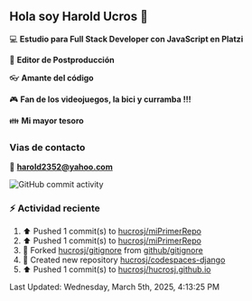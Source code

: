 ## Hola soy Harold Ucros 👋

:computer: **Estudio para Full Stack Developer con JavaScript en Platzi**

:pencil: **Editor de Postproducción**

:eyeglasses: **Amante del código**

:video_game: **Fan de los videojuegos, la bici y curramba !!!**

:family: **Mi mayor tesoro**

### Vias de contacto

:email: **harold2352@yahoo.com**

![GitHub commit activity](https://img.shields.io/github/commit-activity/m/hucrosj/hucrosj)

### :zap: Actividad reciente
<!--RECENT_ACTIVITY:start-->
1. ⬆️ Pushed 1 commit(s) to [hucrosj/miPrimerRepo](https://github.com/hucrosj/miPrimerRepo)<br>
2. ⬆️ Pushed 1 commit(s) to [hucrosj/miPrimerRepo](https://github.com/hucrosj/miPrimerRepo)<br>
3. 🔱 Forked [hucrosj/gitignore](https://github.com/hucrosj/gitignore) from [github/gitignore](https://github.com/github/gitignore)<br>
4. 📔 Created new repository [hucrosj/codespaces-django](https://github.com/hucrosj/codespaces-django)<br>
5. ⬆️ Pushed 1 commit(s) to [hucrosj/hucrosj.github.io](https://github.com/hucrosj/hucrosj.github.io)<br>
<!--RECENT_ACTIVITY:end-->
<!--RECENT_ACTIVITY:last_update-->
Last Updated: Wednesday, March 5th, 2025, 4:13:25 PM
<!--RECENT_ACTIVITY:last_update_end-->
